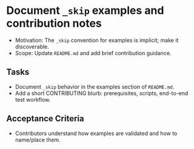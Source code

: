 # Document `_skip` examples and contribution notes

- Motivation: The `_skip` convention for examples is implicit; make it discoverable.
- Scope: Update `README.md` and add brief contribution guidance.

## Tasks
- Document `_skip` behavior in the examples section of `README.md`.
- Add a short CONTRIBUTING blurb: prerequisites, scripts, end-to-end test workflow.

## Acceptance Criteria
- Contributors understand how examples are validated and how to name/place them.

